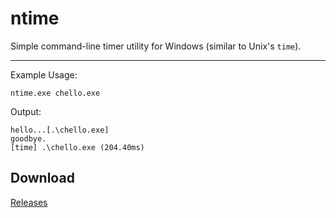 # ntime

Simple command-line timer utility for Windows (similar to Unix's `time`).

---

Example Usage:

```batch
ntime.exe chello.exe
```

Output:
```batch
hello...[.\chello.exe]
goodbye.
[time] .\chello.exe (204.40ms)
```


## Download

[Releases](https://github.com/nickav/ntime/releases)